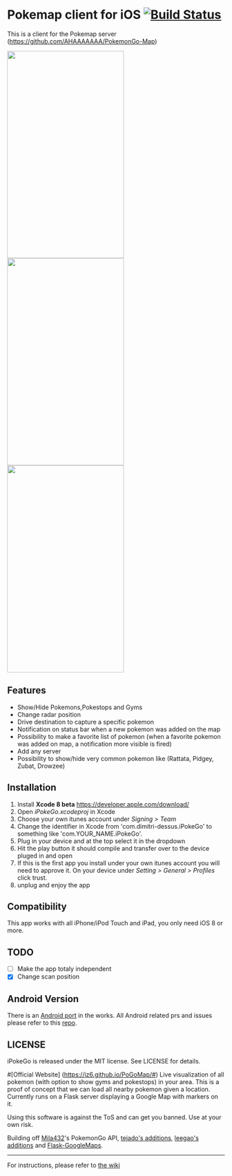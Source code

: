 
# Pokemap client for iOS [![Build Status](https://travis-ci.org/istornz/iPokeGo.svg?branch=master)](https://travis-ci.org/istornz/iPokeGo)
This is a client for the Pokemap server (https://github.com/AHAAAAAAA/PokemonGo-Map)

<img src="http://dimitridessus.fr/img/iPokeGo/iPokeGo4.jpg" width="270" height="480"/>
<img src="http://dimitridessus.fr/img/iPokeGo/iPokeGo2.jpg" width="270" height="480"/>
<img src="http://dimitridessus.fr/img/iPokeGo/iPokeGo3.jpg" width="270" height="480"/>

## Features
- Show/Hide Pokemons,Pokestops and Gyms
- Change radar position
- Drive destination to capture a specific pokemon
- Notification on status bar when a new pokemon was added on the map
- Possibility to make a favorite list of pokemon (when a favorite pokemon was added on map, a notification more visible is fired)
- Add any server
- Possibility to show/hide very common pokemon like (Rattata, Pidgey, Zubat, Drowzee)

## Installation
1. Install **Xcode 8 beta** <https://developer.apple.com/download/>
2. Open *iPokeGo.xcodeproj* in Xcode
3. Choose your own itunes account under *Signing > Team*
4. Change the identifier in Xcode from 'com.dimitri-dessus.iPokeGo' to something like 'com.YOUR_NAME.iPokeGo'. 
5. Plug in your device and at the top select it in the dropdown
6. Hit the play button it should compile and transfer over to the device pluged in and open
7. If this is the first app you install under your own itunes account you will need to approve it. On your device under *Setting > General > Profiles* click trust.
8. unplug and enjoy the app

## Compatibility
This app works with all iPhone/iPod Touch and iPad, you only need iOS 8 or more.

## TODO
- [ ] Make the app totaly independent
- [x] Change scan position

## Android Version
There is an [Android port](https://github.com/omkarmoghe/Pokemap) in the works. All Android related prs and issues please refer to this [repo](https://github.com/omkarmoghe/Pokemap).

## LICENSE
iPokeGo is released under the MIT license. See LICENSE for details.

#[Official Website] (https://jz6.github.io/PoGoMap/#)
Live visualization of all pokemon (with option to show gyms and pokestops) in your area. This is a proof of concept that we can load all nearby pokemon given a location. Currently runs on a Flask server displaying a Google Map with markers on it.

Using this software is against the ToS and can get you banned. Use at your own risk.

Building off [Mila432](https://github.com/Mila432/Pokemon_Go_API)'s PokemonGo API, [tejado's additions](https://github.com/tejado/pokemongo-api-demo), [leegao's additions](https://github.com/leegao/pokemongo-api-demo/tree/simulation) and [Flask-GoogleMaps](https://github.com/rochacbruno/Flask-GoogleMaps).

---
For instructions, please refer to [the wiki](https://github.com/AHAAAAAAA/PokemonGo-Map/wiki)
